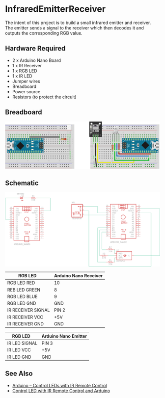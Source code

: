 # InfraredEmitterReceiver

<p>The intent of this project is to build a small infrared emitter and receiver. The emitter sends a signal to the receiver which then decodes it and outputs the corresponding RGB value.</p>

<h2>Hardware Required</h2>

<ul>
  <li>2 x Arduino Nano Board</li>
  <li>1 x IR Receiver</li>
  <li>1 x RGB LED</li>
  <li>1 x IR LED</li>
  <li>Jumper wires</li>
  <li>Breadboard</li>
  <li>Power source</li>
  <li>Resistors (to protect the circuit)</li>
</ul>

<h2>Breadboard</h2>

<img src="https://github.com/greeneyedgeek/InfraredEmitterReceiver/blob/master/breadboard.png" alt="Breadboard">

<h2>Schematic</h2>

<img src="https://github.com/greeneyedgeek/InfraredEmitterReceiver/blob/master/schematic.png" alt="Schematic">
  
RGB LED &nbsp;     | Arduino Nano Receiver
-------------------|------------
RGB LED RED        | 10 
REB LED GREEN      | 8
RGB LED BLUE       | 9
RGB LED GND        | GND
IR RECEIVER SIGNAL | PIN 2
IR RECEIVER VCC    | +5V
IR RECEIVER GND    | GND

RGB LED &nbsp;     | Arduino Nano Emitter
-------------------|------------
IR LED SIGNAL      | PIN 3
IR LED VCC         | +5V
IR LED GND         | GND


<h2>See Also</h2>
<ul>
    <li><a class="urllink" href="https://randomnerdtutorials.com/arduino-ir-remote-control/" rel="nofollow" target="_blank">Arduino – Control LEDs with IR Remote Control</a></li>
  <li><a class="urllink" href="https://arduino-projects-free.blogspot.com/2017/04/control-led-with-ir-remote-control-and.html" rel="nofollow" target="_blank">Control LED with IR Remote Control and Arduino </a></li>
  
  
</ul>
